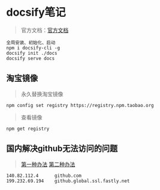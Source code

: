 
# docsify笔记

> 官方文档：[官方文档](https://docsify.js.org/#/zh-cn/quickstart)

```shell
全局安装、初始化、启动
npm i docsify-cli -g
docsify init ./docs
docsify serve docs
```

## 淘宝镜像

> 永久替换淘宝镜像

```shell
npm config set registry https://registry.npm.taobao.org
```

> 查看镜像

```shell
npm get registry
```
## 国内解决github无法访问的问题
> [第一种办法](https://www.jianshu.com/p/8fcc2acd77a7)
> [第二种办法](https://www.cnblogs.com/lvchaoshun/p/14646135.html)
```shell
140.82.112.4      github.com
199.232.69.194    github.global.ssl.fastly.net
```
